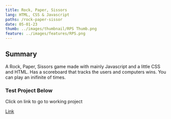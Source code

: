 ```yaml
---
title: Rock, Paper, Sissors
lang: HTML, CSS & Javascript
paths: /rock-paper-sissor
date: 05-01-23
thumb: ../images/thumbnail/RPS Thumb.png
feature: ../images/features/RPS.png
---
```


## Summary

A Rock, Paper, Sissors game made with mainly Javascript and a little CSS and HTML. Has a scoreboard that tracks the users and computers wins. You can play an inifinite of times.

### **Test Project Below**

Click on link to go to working project

[Link](https://mray2k4.github.io/Rock-Paper-Sissors-App/)
